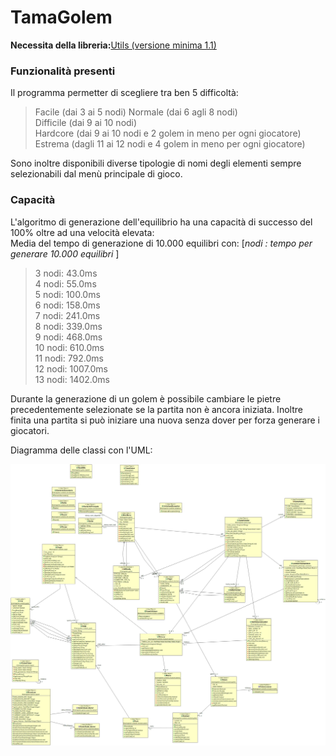 # TamaGolem

**Necessita della libreria:**[Utils (versione minima 1.1)](https://github.com/ThatCmd/Utils/releases/tag/1.1)

### Funzionalità presenti
Il programma permetter di scegliere tra ben 5 difficoltà:
  >Facile (dai 3 ai 5 nodi)
  >Normale (dai 6 agli 8 nodi)<br>
  >Difficile (dai 9 ai 10 nodi)<br>
  >Hardcore (dai 9 ai 10 nodi e 2 golem in meno per ogni giocatore)<br>
  >Estrema (dagli 11 ai 12 nodi e 4 golem in meno per ogni giocatore)<br>
<p>
  Sono inoltre disponibili diverse tipologie di nomi degli elementi sempre selezionabili dal menù principale di gioco.
</p>

### Capacità
L'algoritmo di generazione dell'equilibrio ha una capacità di successo del 100% oltre ad una velocità elevata:
  <br>Media del tempo di generazione di 10.000 equilibri con: [*nodi : tempo per generare 10.000 equilibri* ]
  >3 nodi: 43.0ms<br>
  >4 nodi: 55.0ms<br>
  >5 nodi: 100.0ms<br>
  >6 nodi: 158.0ms<br>
  >7 nodi: 241.0ms<br>
  >8 nodi: 339.0ms<br>
  >9 nodi: 468.0ms<br>
  >10 nodi: 610.0ms<br>
  >11 nodi: 792.0ms<br>
  >12 nodi: 1007.0ms<br>
  >13 nodi: 1402.0ms<br>

Durante la generazione di un golem è possibile cambiare le pietre precedentemente selezionate se la partita non è ancora iniziata. 
Inoltre finita una partita si può iniziare una nuova senza dover per forza generare i giocatori. 
 
<p>Diagramma delle classi con l'UML:

![UML diagramma](https://github.com/m-ippo/PgAr2021_TheTeslerTeam_TamaGolem/blob/main/UML-Diagramm.jpg)
</p>
